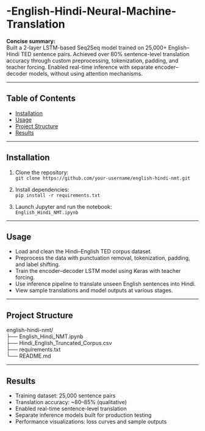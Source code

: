 # -English-Hindi-Neural-Machine-Translation

**Concise summary:**  
Built a 2-layer LSTM-based Seq2Seq model trained on 25,000+ English–Hindi TED sentence pairs. Achieved over 80% sentence-level translation accuracy through custom preprocessing, tokenization, padding, and teacher forcing. Enabled real-time inference with separate encoder–decoder models, without using attention mechanisms.

---

## Table of Contents
- [Installation](#installation)
- [Usage](#usage)
- [Project Structure](#project-structure)
- [Results](#results)

---

## Installation
1. Clone the repository:  
   `git clone https://github.com/your-username/english-hindi-nmt.git`

2. Install dependencies:  
   `pip install -r requirements.txt`

3. Launch Jupyter and run the notebook:  
   `English_Hindi_NMT.ipynb`

---

## Usage
- Load and clean the Hindi–English TED corpus dataset.
- Preprocess the data with punctuation removal, tokenization, padding, and label shifting.
- Train the encoder–decoder LSTM model using Keras with teacher forcing.
- Use inference pipeline to translate unseen English sentences into Hindi.
- View sample translations and model outputs at various stages.

---

## Project Structure
english-hindi-nmt/  
├── English_Hindi_NMT.ipynb  
├── Hindi_English_Truncated_Corpus.csv  
├── requirements.txt  
└── README.md  

---

## Results
- Training dataset: 25,000 sentence pairs
- Translation accuracy: ~80–85% (qualitative)
- Enabled real-time sentence-level translation
- Separate inference models built for production testing
- Performance visualizations: loss curves and sample outputs
